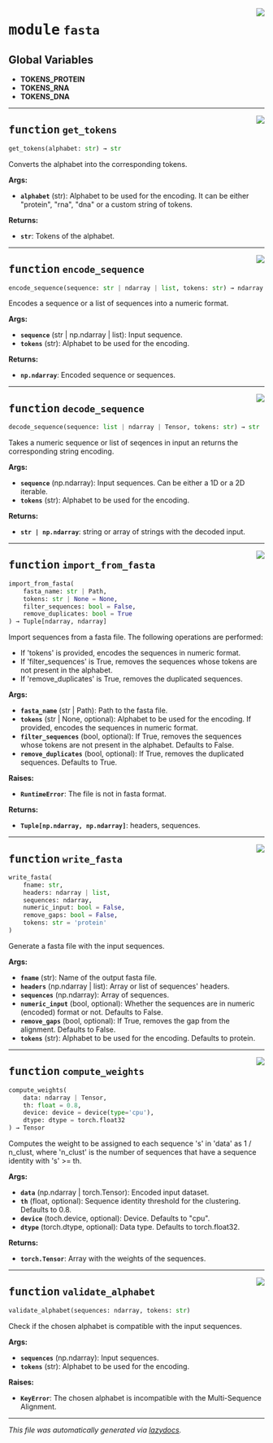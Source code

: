 <!-- markdownlint-disable -->

<a href="https://github.com/spqb/adabmDCApy/tree/main/adabmDCA/fasta.py#L0"><img align="right" style="float:right;" src="https://img.shields.io/badge/-source-cccccc?style=flat-square"></a>

# <kbd>module</kbd> `fasta`




**Global Variables**
---------------
- **TOKENS_PROTEIN**
- **TOKENS_RNA**
- **TOKENS_DNA**

---

<a href="https://github.com/spqb/adabmDCApy/tree/main/adabmDCA/fasta.py#L13"><img align="right" style="float:right;" src="https://img.shields.io/badge/-source-cccccc?style=flat-square"></a>

## <kbd>function</kbd> `get_tokens`

```python
get_tokens(alphabet: str) → str
```

Converts the alphabet into the corresponding tokens. 



**Args:**
 
 - <b>`alphabet`</b> (str):  Alphabet to be used for the encoding. It can be either "protein", "rna", "dna" or a custom string of tokens. 



**Returns:**
 
 - <b>`str`</b>:  Tokens of the alphabet. 


---

<a href="https://github.com/spqb/adabmDCApy/tree/main/adabmDCA/fasta.py#L33"><img align="right" style="float:right;" src="https://img.shields.io/badge/-source-cccccc?style=flat-square"></a>

## <kbd>function</kbd> `encode_sequence`

```python
encode_sequence(sequence: str | ndarray | list, tokens: str) → ndarray
```

Encodes a sequence or a list of sequences into a numeric format. 



**Args:**
 
 - <b>`sequence`</b> (str | np.ndarray | list):  Input sequence. 
 - <b>`tokens`</b> (str):  Alphabet to be used for the encoding. 



**Returns:**
 
 - <b>`np.ndarray`</b>:  Encoded sequence or sequences. 


---

<a href="https://github.com/spqb/adabmDCApy/tree/main/adabmDCA/fasta.py#L59"><img align="right" style="float:right;" src="https://img.shields.io/badge/-source-cccccc?style=flat-square"></a>

## <kbd>function</kbd> `decode_sequence`

```python
decode_sequence(sequence: list | ndarray | Tensor, tokens: str) → str | ndarray
```

Takes a numeric sequence or list of seqences in input an returns the corresponding string encoding. 



**Args:**
 
 - <b>`sequence`</b> (np.ndarray):  Input sequences. Can be either a 1D or a 2D iterable. 
 - <b>`tokens`</b> (str):  Alphabet to be used for the encoding. 



**Returns:**
 
 - <b>`str | np.ndarray`</b>:  string or array of strings with the decoded input. 


---

<a href="https://github.com/spqb/adabmDCApy/tree/main/adabmDCA/fasta.py#L88"><img align="right" style="float:right;" src="https://img.shields.io/badge/-source-cccccc?style=flat-square"></a>

## <kbd>function</kbd> `import_from_fasta`

```python
import_from_fasta(
    fasta_name: str | Path,
    tokens: str | None = None,
    filter_sequences: bool = False,
    remove_duplicates: bool = True
) → Tuple[ndarray, ndarray]
```

Import sequences from a fasta file. The following operations are performed: 
- If 'tokens' is provided, encodes the sequences in numeric format. 
- If 'filter_sequences' is True, removes the sequences whose tokens are not present in the alphabet. 
- If 'remove_duplicates' is True, removes the duplicated sequences. 



**Args:**
 
 - <b>`fasta_name`</b> (str | Path):  Path to the fasta file. 
 - <b>`tokens`</b> (str | None, optional):  Alphabet to be used for the encoding. If provided, encodes the sequences in numeric format. 
 - <b>`filter_sequences`</b> (bool, optional):  If True, removes the sequences whose tokens are not present in the alphabet. Defaults to False. 
 - <b>`remove_duplicates`</b> (bool, optional):  If True, removes the duplicated sequences. Defaults to True. 



**Raises:**
 
 - <b>`RuntimeError`</b>:  The file is not in fasta format. 



**Returns:**
 
 - <b>`Tuple[np.ndarray, np.ndarray]`</b>:  headers, sequences. 


---

<a href="https://github.com/spqb/adabmDCApy/tree/main/adabmDCA/fasta.py#L172"><img align="right" style="float:right;" src="https://img.shields.io/badge/-source-cccccc?style=flat-square"></a>

## <kbd>function</kbd> `write_fasta`

```python
write_fasta(
    fname: str,
    headers: ndarray | list,
    sequences: ndarray,
    numeric_input: bool = False,
    remove_gaps: bool = False,
    tokens: str = 'protein'
)
```

Generate a fasta file with the input sequences. 



**Args:**
 
 - <b>`fname`</b> (str):  Name of the output fasta file. 
 - <b>`headers`</b> (np.ndarray | list):  Array or list of sequences' headers. 
 - <b>`sequences`</b> (np.ndarray):  Array of sequences. 
 - <b>`numeric_input`</b> (bool, optional):  Whether the sequences are in numeric (encoded) format or not. Defaults to False. 
 - <b>`remove_gaps`</b> (bool, optional):  If True, removes the gap from the alignment. Defaults to False. 
 - <b>`tokens`</b> (str):  Alphabet to be used for the encoding. Defaults to protein. 


---

<a href="https://github.com/spqb/adabmDCApy/tree/main/adabmDCA/fasta.py#L207"><img align="right" style="float:right;" src="https://img.shields.io/badge/-source-cccccc?style=flat-square"></a>

## <kbd>function</kbd> `compute_weights`

```python
compute_weights(
    data: ndarray | Tensor,
    th: float = 0.8,
    device: device = device(type='cpu'),
    dtype: dtype = torch.float32
) → Tensor
```

Computes the weight to be assigned to each sequence 's' in 'data' as 1 / n_clust, where 'n_clust' is the number of sequences that have a sequence identity with 's' >= th. 



**Args:**
 
 - <b>`data`</b> (np.ndarray | torch.Tensor):  Encoded input dataset. 
 - <b>`th`</b> (float, optional):  Sequence identity threshold for the clustering. Defaults to 0.8. 
 - <b>`device`</b> (toch.device, optional):  Device. Defaults to "cpu". 
 - <b>`dtype`</b> (torch.dtype, optional):  Data type. Defaults to torch.float32. 



**Returns:**
 
 - <b>`torch.Tensor`</b>:  Array with the weights of the sequences. 


---

<a href="https://github.com/spqb/adabmDCApy/tree/main/adabmDCA/fasta.py#L245"><img align="right" style="float:right;" src="https://img.shields.io/badge/-source-cccccc?style=flat-square"></a>

## <kbd>function</kbd> `validate_alphabet`

```python
validate_alphabet(sequences: ndarray, tokens: str)
```

Check if the chosen alphabet is compatible with the input sequences. 



**Args:**
 
 - <b>`sequences`</b> (np.ndarray):  Input sequences. 
 - <b>`tokens`</b> (str):  Alphabet to be used for the encoding. 



**Raises:**
 
 - <b>`KeyError`</b>:  The chosen alphabet is incompatible with the Multi-Sequence Alignment. 




---

_This file was automatically generated via [lazydocs](https://github.com/ml-tooling/lazydocs)._
